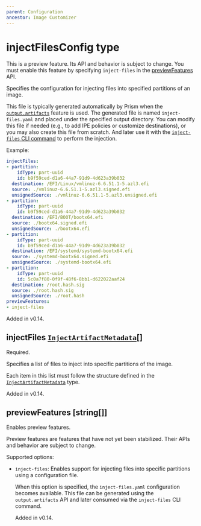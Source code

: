 ```yaml
---
parent: Configuration
ancestor: Image Customizer
---
```


# injectFilesConfig type

This is a preview feature.
Its API and behavior is subject to change.
You must enable this feature by specifying `inject-files` in the
[previewFeatures](#previewfeatures-string) API.

Specifies the configuration for injecting files into specified partitions of
an image.

This file is typically generated automatically by Prism when the
[`output.artifacts`](./outputArtifacts.md) feature is used. The generated file
is named `inject-files.yaml` and placed under the specified output directory.
You can modify this file if needed (e.g., to add IPE policies or customize
destinations), or you may also create this file from scratch. And later use it
with the [`inject-files` CLI command](../cli/cli.md#inject-files) to perform the
injection.

Example:

```yaml
injectFiles:
- partition:
    idType: part-uuid
    id: b9f59ced-d1a6-44a7-91d9-4d623a39b032
  destination: /EFI/Linux/vmlinuz-6.6.51.1-5.azl3.efi
  source: ./vmlinuz-6.6.51.1-5.azl3.signed.efi
  unsignedSource: ./vmlinuz-6.6.51.1-5.azl3.unsigned.efi
- partition:
    idType: part-uuid
    id: b9f59ced-d1a6-44a7-91d9-4d623a39b032
  destination: /EFI/BOOT/bootx64.efi
  source: ./bootx64.signed.efi
  unsignedSource: ./bootx64.efi
- partition:
    idType: part-uuid
    id: b9f59ced-d1a6-44a7-91d9-4d623a39b032
  destination: /EFI/systemd/systemd-bootx64.efi
  source: ./systemd-bootx64.signed.efi
  unsignedSource: ./systemd-bootx64.efi
- partition:
    idType: part-uuid
    id: 5c0a7f80-0f9f-48f6-8bb1-d622022aaf24
  destination: /root.hash.sig
  source: ./root.hash.sig
  unsignedSource: ./root.hash
previewFeatures:
- inject-files
```

Added in v0.14.

## injectFiles [`InjectArtifactMetadata`](./injectArtifactMetadata.md)[]

Required.

Specifies a list of files to inject into specific partitions of the image.

Each item in this list must follow the structure defined in the
[`InjectArtifactMetadata`](./injectArtifactMetadata.md) type.

Added in v0.14.

## previewFeatures [string[]]

Enables preview features.

Preview features are features that have not yet been stabilized.
Their APIs and behavior are subject to change.

Supported options:

- `inject-files`: Enables support for injecting files into specific partitions
  using a configuration file.

  When this option is specified, the `inject-files.yaml` configuration becomes
  available. This file can be generated using the `output.artifacts` API and
  later consumed via the `inject-files` CLI command.

  Added in v0.14.
